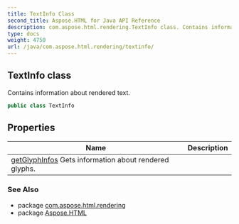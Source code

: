 ```yaml
---
title: TextInfo Class
second_title: Aspose.HTML for Java API Reference
description: com.aspose.html.rendering.TextInfo class. Contains information about rendered text
type: docs
weight: 4750
url: /java/com.aspose.html.rendering/textinfo/
---
```

## TextInfo class

Contains information about rendered text.

```java
public class TextInfo
```

## Properties

| Name | Description |
| --- | --- |
| [getGlyphInfos](../../com.aspose.html.rendering/textinfo/glyphinfos/) Gets information about rendered glyphs. |

### See Also

* package [com.aspose.html.rendering](../../com.aspose.html.rendering/)
* package [Aspose.HTML](../../)

